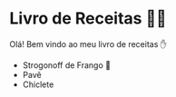 # Livro de Receitas :man_cook: 

Olá! Bem vindo ao meu livro de receitas :hand: 

- Strogonoff de Frango :chicken:
- Pavê
- Chiclete
